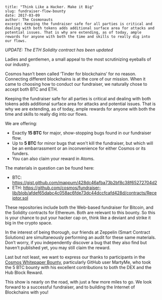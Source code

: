 ~~~
title: "Think Like a Hacker. Make it Big"
slug: fundraiser-flow-bounty
date: 2017-03-09
author: The Cosmonauts
excerpt: Keeping the fundraiser safe for all parties is critical and dealing with both tokens adds additional surface area for attacks and potential issues. That is why are extending, as of today, ample rewards for anyone with both the time and skills to really dig into our flows.
~~~

_UPDATE: The ETH Solidity contract has been updated_

Ladies and gentlemen, a small appeal to the most scrutinizing eyeballs of our industry.

Cosmos hasn’t been called ‘Tinder for blockchains’ for no reason. Connecting different blockchains is at the core of our mission. When it came to choosing how to conduct our fundraiser, we naturally chose to accept both BTC and ETH.

Keeping the fundraiser safe for all parties is critical and dealing with both tokens adds additional surface area for attacks and potential issues. That is why we are extending, as of today, ample rewards for anyone with both the time and skills to really dig into our flows.

We are offering:

* Exactly **15 BTC** for major, show-stopping bugs found in our fundraiser flow.
* Up to **5 BTC** for minor bugs that won't kill the fundraiser, but which will be an embarrassment or an inconvenience for either Cosmos or its funders.
* You can also claim your reward in Atoms.

The materials in question can be found here:

* BTC: https://gist.github.com/mappum/428dc46afba73b2bf8c38f65272704d2
* ETH: https://github.com/cosmos/fundraiser-lib/blob/afdef65dabc4c058ac6fde73dc44dccfcafd428d/contracts/Receiptor.sol

These repositories include both the Web-based fundraiser for Bitcoin, and the Solidity contracts for Ethereum. Both are relevant to this bounty. So this is your chance to put your hacker cap on, think like a deviant and strike it big in the crypto space.

In the interest of being thorough, our friends at Zeppelin (Smart Contract Solutions) are simultaneously performing an audit for these same materials. Don’t worry, if you independently discover a bug that they also find but haven’t published yet, you may still claim the reward.

Last but not least, we want to express our thanks to participants in the [Cosmos Whitepaper Bounty](https://cosmos.network/blog/cosmos-whitepaper-bounty), particularly GitHub user MartyMe, who took the 5 BTC bounty with his excellent contributions to both the DEX and the Hub Block Reward.

This show is nearly on the road, with just a few more miles to go. We look forward to a successful fundraiser, and to building the Internet of Blockchains with you!
